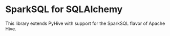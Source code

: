 # SparkSQL for SQLAlchemy
This library extends PyHive with support for the SparkSQL flavor of Apache Hive. 